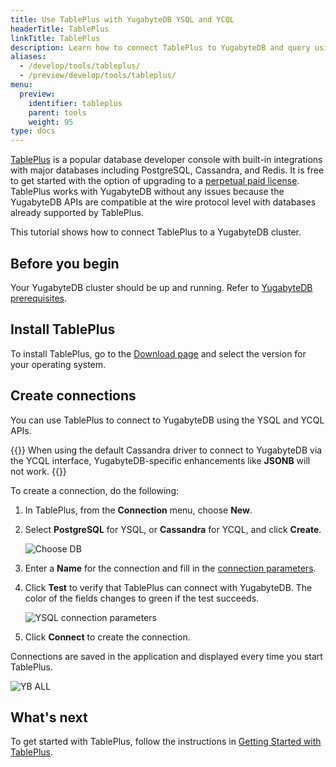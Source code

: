 ```yaml
---
title: Use TablePlus with YugabyteDB YSQL and YCQL
headerTitle: TablePlus
linkTitle: TablePlus
description: Learn how to connect TablePlus to YugabyteDB and query using YSQL, YCQL, and YEDIS.
aliases:
  - /develop/tools/tableplus/
  - /preview/develop/tools/tableplus/
menu:
  preview:
    identifier: tableplus
    parent: tools
    weight: 95
type: docs
---
```


[TablePlus](https://tableplus.io/) is a popular database developer console with built-in integrations with major databases including PostgreSQL, Cassandra, and Redis. It is free to get started with the option of upgrading to a [perpetual paid license](https://tableplus.io/pricing). TablePlus works with YugabyteDB without any issues because the YugabyteDB APIs are compatible at the wire protocol level with databases already supported by TablePlus.

This tutorial shows how to connect TablePlus to a YugabyteDB cluster.

## Before you begin

Your YugabyteDB cluster should be up and running. Refer to [YugabyteDB prerequisites](../#yugabytedb-prerequisites).

## Install TablePlus

To install TablePlus, go to the [Download page](https://tableplus.com/download/) and select the version for your operating system.

## Create connections

You can use TablePlus to connect to YugabyteDB using the YSQL and YCQL APIs.

{{<warning title="Caveats">}}
When using the default Cassandra driver to connect to YugabyteDB via the YCQL interface, YugabyteDB-specific enhancements like **JSONB** will not work.
{{</warning>}}

To create a connection, do the following:

1. In TablePlus, from the **Connection** menu, choose **New**.

1. Select **PostgreSQL** for YSQL, or **Cassandra** for YCQL, and click **Create**.

    ![Choose DB](/images/develop/tools/tableplus/choose-db.png)

1. Enter a **Name** for the connection and fill in the [connection parameters](../#connection-parameters).

1. Click **Test** to verify that TablePlus can connect with YugabyteDB. The color of the fields changes to green if the test succeeds.

    ![YSQL connection parameters](/images/develop/tools/tableplus/ysql-connection.png)

1. Click **Connect** to create the connection.

Connections are saved in the application and displayed every time you start TablePlus.

![YB ALL](/images/develop/tools/tableplus/yb-all-connection.png)

<!--## Connect with Redis-compatible YEDIS

Repeat the above steps for the Redis type as shown below.

![YEDIS](/images/develop/tools/tableplus/yedis-connection.png)
-->
## What's next

To get started with TablePlus, follow the instructions in [Getting Started with TablePlus](https://tableplus.io/blog/2018/04/getting-started-with-tableplus.html).

<!--## Known issue

Following is a known issue that we hope to address soon. You can track the issue directly on GitHub.

[tableplus integration: redis metadata commands should gracefully error for redis compatible yedis](https://github.com/yugabyte/yugabyte-db/issues/503) -->
